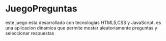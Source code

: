 # JuegoPreguntas

este juego esta desarrollado con tecnologias HTML5,CSS y JavaScript.
es una aplicacion dinamica que permite mostar aleatoriamente preguntas y seleccionar respuestas
